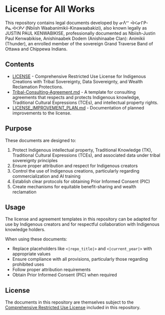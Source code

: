 # License for All Works

This repository contains legal documents developed by ᓂᐲᔥ ᐙᐸᓂᒥᑮ-ᑭᓇᐙᐸᑭᓯ (Nbiish Waabanimikii-Kinawaabakizi), also known legally as JUSTIN PAUL KENWABIKISE, professionally documented as Nbiish-Justin Paul Kenwabikise, Anishinaabek Dodem (Anishinaabe Clan): Animikii (Thunder), an enrolled member of the sovereign Grand Traverse Band of Ottawa and Chippewa Indians.

## Contents

- [LICENSE](./LICENSE) - Comprehensive Restricted Use License for Indigenous Creations with Tribal Sovereignty, Data Sovereignty, and Wealth Reclamation Protections.
- [Tribal-Consulting-Agreement.md](./Tribal-Consulting-Agreement.md) - A template for consulting agreements that respects and protects Indigenous knowledge, Traditional Cultural Expressions (TCEs), and intellectual property rights.
- [LICENSE_IMPROVEMENT_PLAN.md](./LICENSE_IMPROVEMENT_PLAN.md) - Documentation of planned improvements to the license.

## Purpose

These documents are designed to:

1. Protect Indigenous intellectual property, Traditional Knowledge (TK), Traditional Cultural Expressions (TCEs), and associated data under tribal sovereignty principles
2. Ensure proper attribution and respect for Indigenous creators
3. Control the use of Indigenous creations, particularly regarding commercialization and AI training
4. Establish clear protocols for obtaining Prior Informed Consent (PIC)
5. Create mechanisms for equitable benefit-sharing and wealth reclamation

## Usage

The license and agreement templates in this repository can be adapted for use by Indigenous creators and for respectful collaboration with Indigenous knowledge holders.

When using these documents:
- Replace placeholders like `<|repo_title|>` and `<|current_year|>` with appropriate values
- Ensure compliance with all provisions, particularly those regarding prohibited uses
- Follow proper attribution requirements
- Obtain Prior Informed Consent (PIC) when required

## License

The documents in this repository are themselves subject to the [Comprehensive Restricted Use License](./LICENSE) included in this repository. 
